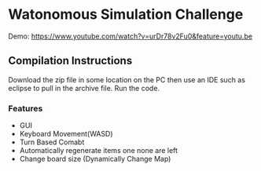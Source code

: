 # Watonomous Simulation Challenge

Demo: https://www.youtube.com/watch?v=urDr78v2Fu0&feature=youtu.be


## Compilation Instructions 

Download the zip file in some location on the PC then use an IDE such as eclipse to pull in the archive file. Run the code.

### Features
* GUI
* Keyboard Movement(WASD)
* Turn Based Comabt
* Automatically regenerate items one none are left
* Change board size (Dynamically Change Map)
